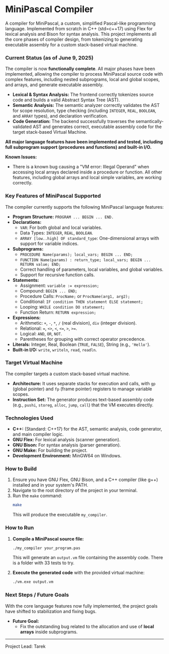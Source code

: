 # MiniPascal Compiler

A compiler for MiniPascal, a custom, simplified Pascal-like programming language. Implemented from scratch in C++ (std=c++17) using Flex for lexical analysis and Bison for syntax analysis. This project implements all the core phases of compiler design, from tokenizing to generating executable assembly for a custom stack-based virtual machine.

### Current Status (as of June 9, 2025)

The compiler is now **functionally complete**. All major phases have been implemented, allowing the compiler to process MiniPascal source code with complex features, including nested subprograms, local and global scopes, and arrays, and generate executable assembly.

* **Lexical & Syntax Analysis:** The frontend correctly tokenizes source code and builds a valid Abstract Syntax Tree (AST).
* **Semantic Analysis:** The semantic analyzer correctly validates the AST for scope resolution, type checking (including `INTEGER`, `REAL`, `BOOLEAN`, and `ARRAY` types), and declaration verification.
* **Code Generation:** The backend successfully traverses the semantically-validated AST and generates correct, executable assembly code for the target stack-based Virtual Machine.

**All major language features have been implemented and tested, including full subprogram support (procedures and functions) and built-in I/O.**

**Known Issues:**
* There is a known bug causing a "VM error: Illegal Operand" when accessing local arrays declared inside a procedure or function. All other features, including global arrays and local simple variables, are working correctly.

### Key Features of MiniPascal Supported

The compiler currently supports the following MiniPascal language features:

* **Program Structure:** `PROGRAM ... BEGIN ... END.`
* **Declarations:**
    * `VAR`: For both global and local variables.
    * Data Types: `INTEGER`, `REAL`, `BOOLEAN`.
    * `ARRAY [low..high] OF standard_type`: One-dimensional arrays with support for variable indices.
* **Subprograms:**
    * `PROCEDURE Name(params); local_vars; BEGIN ... END;`
    * `FUNCTION Name(params) : return_type; local_vars; BEGIN ... RETURN value; END;`
    * Correct handling of parameters, local variables, and global variables.
    * Support for recursive function calls.
* **Statements:**
    * Assignment: `variable := expression;`
    * Compound: `BEGIN ... END;`
    * Procedure Calls: `ProcName;` or `ProcName(arg1, arg2);`
    * Conditional: `IF condition THEN statement ELSE statement;`
    * Looping: `WHILE condition DO statement;`
    * Function Return: `RETURN expression;`
* **Expressions:**
    * Arithmetic: `+`, `-`, `*`, `/` (real division), `div` (integer division).
    * Relational: `=`, `<>`, `<`, `<=`, `>`, `>=`.
    * Logical: `AND`, `OR`, `NOT`.
    * Parentheses for grouping with correct operator precedence.
* **Literals:** Integer, Real, Boolean (`TRUE`, `FALSE`), String (e.g., `'Hello'`).
* **Built-in I/O:** `write`, `writeln`, `read`, `readln`.

### Target Virtual Machine

The compiler targets a custom stack-based virtual machine.

* **Architecture:** It uses separate stacks for execution and calls, with `gp` (global pointer) and `fp` (frame pointer) registers to manage variable scopes.
* **Instruction Set:** The generator produces text-based assembly code (e.g., `pushi`, `storeg`, `alloc`, `jump`, `call`) that the VM executes directly.

### Technologies Used

* **C++:** (Standard: C++17) for the AST, semantic analysis, code generator, and main compiler logic.
* **GNU Flex:** For lexical analysis (scanner generation).
* **GNU Bison:** For syntax analysis (parser generation).
* **GNU Make:** For building the project.
* **Development Environment:** MinGW64 on Windows.

### How to Build

1.  Ensure you have GNU Flex, GNU Bison, and a C++ compiler (like g++) installed and in your system's PATH.
2.  Navigate to the root directory of the project in your terminal.
3.  Run the `make` command:
    ```bash
    make
    ```
    This will produce the executable `my_compiler`.

### How to Run

1.  **Compile a MiniPascal source file:**
    ```bash
    ./my_compiler your_program.pas
    ```
    This will generate an `output.vm` file containing the assembly code.
    There is a folder with 33 tests to try.

3.  **Execute the generated code** with the provided virtual machine:
    ```bash
    ./vm.exe output.vm
    ```

### Next Steps / Future Goals

With the core language features now fully implemented, the project goals have shifted to stabilization and fixing bugs.

* **Future Goal:**
    * Fix the outstanding bug related to the allocation and use of **local arrays** inside subprograms.

---
Project Lead: Tarek
